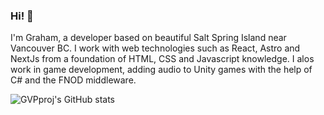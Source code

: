 ### Hi! 👋

I'm Graham, a developer based on beautiful Salt Spring Island near Vancouver BC.  I work with web technologies such as React, Astro and NextJs from a foundation of HTML, CSS and Javascript knowledge.  I alos work in game development, adding audio to Unity games with the help of C# and the FNOD middleware.

![GVPproj's GitHub stats](https://github-readme-stats.vercel.app/api?username=GVPproj&count_private=true)


<!--
**GVPproj/GVPproj** is a ✨ _special_ ✨ repository because its `README.md` (this file) appears on your GitHub profile.

Here are some ideas to get you started:

- 🔭 I’m currently working on ...
- 🌱 I’m currently learning ...
- 👯 I’m looking to collaborate on ...
- 🤔 I’m looking for help with ...
- 💬 Ask me about ...
- 📫 How to reach me: ...
- 😄 Pronouns: ...
- ⚡ Fun fact: ...
-->
